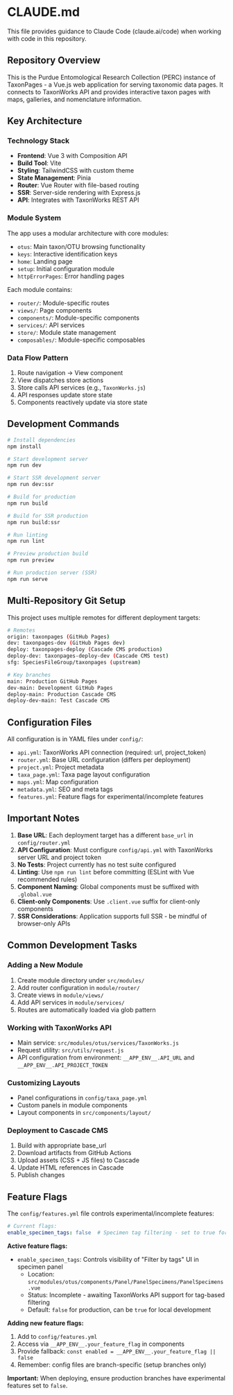 # CLAUDE.md

This file provides guidance to Claude Code (claude.ai/code) when working with code in this repository.

## Repository Overview

This is the Purdue Entomological Research Collection (PERC) instance of TaxonPages - a Vue.js web application for serving taxonomic data pages. It connects to TaxonWorks API and provides interactive taxon pages with maps, galleries, and nomenclature information.

## Key Architecture

### Technology Stack
- **Frontend**: Vue 3 with Composition API
- **Build Tool**: Vite
- **Styling**: TailwindCSS with custom theme
- **State Management**: Pinia
- **Router**: Vue Router with file-based routing
- **SSR**: Server-side rendering with Express.js
- **API**: Integrates with TaxonWorks REST API

### Module System
The app uses a modular architecture with core modules:
- `otus`: Main taxon/OTU browsing functionality
- `keys`: Interactive identification keys
- `home`: Landing page
- `setup`: Initial configuration module
- `httpErrorPages`: Error handling pages

Each module contains:
- `router/`: Module-specific routes
- `views/`: Page components
- `components/`: Module-specific components
- `services/`: API services
- `store/`: Module state management
- `composables/`: Module-specific composables

### Data Flow Pattern
1. Route navigation → View component
2. View dispatches store actions
3. Store calls API services (e.g., `TaxonWorks.js`)
4. API responses update store state
5. Components reactively update via store state

## Development Commands

```bash
# Install dependencies
npm install

# Start development server
npm run dev

# Start SSR development server
npm run dev:ssr

# Build for production
npm run build

# Build for SSR production
npm run build:ssr

# Run linting
npm run lint

# Preview production build
npm run preview

# Run production server (SSR)
npm run serve
```

## Multi-Repository Git Setup

This project uses multiple remotes for different deployment targets:

```bash
# Remotes
origin: taxonpages (GitHub Pages)
dev: taxonpages-dev (GitHub Pages dev)
deploy: taxonpages-deploy (Cascade CMS production)
deploy-dev: taxonpages-deploy-dev (Cascade CMS test)
sfg: SpeciesFileGroup/taxonpages (upstream)

# Key branches
main: Production GitHub Pages
dev-main: Development GitHub Pages
deploy-main: Production Cascade CMS
deploy-dev-main: Test Cascade CMS
```

## Configuration Files

All configuration is in YAML files under `config/`:
- `api.yml`: TaxonWorks API connection (required: url, project_token)
- `router.yml`: Base URL configuration (differs per deployment)
- `project.yml`: Project metadata
- `taxa_page.yml`: Taxa page layout configuration
- `maps.yml`: Map configuration
- `metadata.yml`: SEO and meta tags
- `features.yml`: Feature flags for experimental/incomplete features

## Important Notes

1. **Base URL**: Each deployment target has a different `base_url` in `config/router.yml`
2. **API Configuration**: Must configure `config/api.yml` with TaxonWorks server URL and project token
3. **No Tests**: Project currently has no test suite configured
4. **Linting**: Use `npm run lint` before committing (ESLint with Vue recommended rules)
5. **Component Naming**: Global components must be suffixed with `.global.vue`
6. **Client-only Components**: Use `.client.vue` suffix for client-only components
7. **SSR Considerations**: Application supports full SSR - be mindful of browser-only APIs

## Common Development Tasks

### Adding a New Module
1. Create module directory under `src/modules/`
2. Add router configuration in `module/router/`
3. Create views in `module/views/`
4. Add API services in `module/services/`
5. Routes are automatically loaded via glob pattern

### Working with TaxonWorks API
- Main service: `src/modules/otus/services/TaxonWorks.js`
- Request utility: `src/utils/request.js`
- API configuration from environment: `__APP_ENV__.API_URL` and `__APP_ENV__.API_PROJECT_TOKEN`

### Customizing Layouts
- Panel configurations in `config/taxa_page.yml`
- Custom panels in module components
- Layout components in `src/components/layout/`

### Deployment to Cascade CMS
1. Build with appropriate base_url
2. Download artifacts from GitHub Actions
3. Upload assets (CSS + JS files) to Cascade
4. Update HTML references in Cascade
5. Publish changes
## Feature Flags

The `config/features.yml` file controls experimental/incomplete features:

```yaml
# Current flags:
enable_specimen_tags: false  # Specimen tag filtering - set to true for dev, false for prod
```

**Active feature flags:**
- `enable_specimen_tags`: Controls visibility of "Filter by tags" UI in specimen panel
  - Location: `src/modules/otus/components/Panel/PanelSpecimens/PanelSpecimens.vue`
  - Status: Incomplete - awaiting TaxonWorks API support for tag-based filtering
  - Default: `false` for production, can be `true` for local development

**Adding new feature flags:**
1. Add to `config/features.yml`
2. Access via `__APP_ENV__.your_feature_flag` in components
3. Provide fallback: `const enabled = __APP_ENV__.your_feature_flag || false`
4. Remember: config files are branch-specific (setup branches only)

**Important:** When deploying, ensure production branches have experimental features set to `false`.
